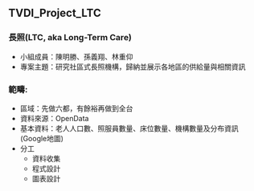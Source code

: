 ## TVDI_Project_LTC
### 長照(LTC, aka Long-Term Care)

* 小組成員：陳明勝、孫義翔、林重仰
* 專案主題：研究社區式長照機構，歸納並展示各地區的供給量與相關資訊

### 範疇:
* 區域：先做六都，有餘裕再做到全台
* 資料來源：OpenData
* 基本資料：老人人口數、照服員數量、床位數量、機構數量及分布資訊(Google地圖)
* 分工
  *  資料收集
  *  程式設計
  *  圖表設計

